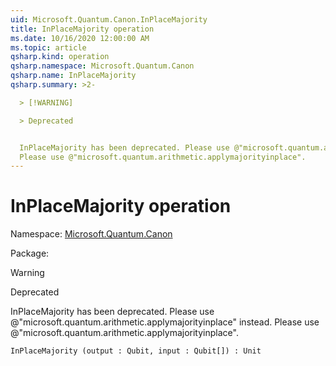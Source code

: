 ```yaml
---
uid: Microsoft.Quantum.Canon.InPlaceMajority
title: InPlaceMajority operation
ms.date: 10/16/2020 12:00:00 AM
ms.topic: article
qsharp.kind: operation
qsharp.namespace: Microsoft.Quantum.Canon
qsharp.name: InPlaceMajority
qsharp.summary: >2-

  > [!WARNING]

  > Deprecated


  InPlaceMajority has been deprecated. Please use @"microsoft.quantum.arithmetic.applymajorityinplace" instead.
  Please use @"microsoft.quantum.arithmetic.applymajorityinplace".
---
```


# InPlaceMajority operation

Namespace: [Microsoft.Quantum.Canon](xref:Microsoft.Quantum.Canon)

Package: [](https://nuget.org/packages/)


> [!WARNING]
> Deprecated
InPlaceMajority has been deprecated. Please use @"microsoft.quantum.arithmetic.applymajorityinplace" instead.Please use @"microsoft.quantum.arithmetic.applymajorityinplace".

```Q#
InPlaceMajority (output : Qubit, input : Qubit[]) : Unit
```
